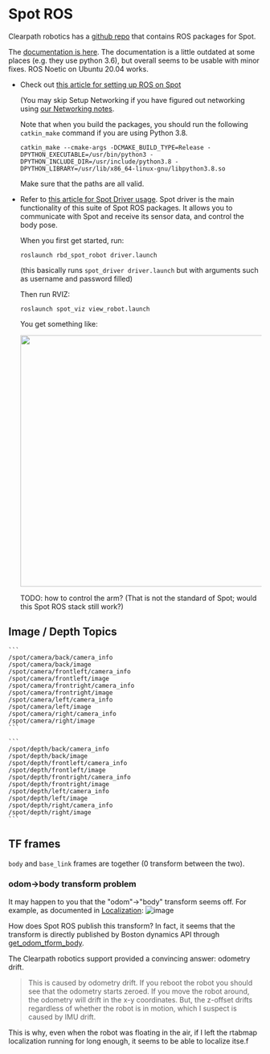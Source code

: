 # Spot ROS

Clearpath robotics has a [github repo](https://github.com/clearpathrobotics/spot_ros)
that contains ROS packages for Spot.

The [documentation is here](https://www.clearpathrobotics.com/assets/guides/melodic/spot-ros/index.html).
The documentation is a little outdated at some places (e.g. they use python 3.6), but overall seems
to be usable with minor fixes. ROS Noetic on Ubuntu 20.04 works.

* Check out [this article for setting up ROS on Spot](https://www.clearpathrobotics.com/assets/guides/melodic/spot-ros/ros_setup.html#setup-spot-core)

   (You may skip Setup Networking if you have figured out networking using [our Networking notes](./Networking.md).

   Note that when you build the packages, you should run the following `catkin_make` command if you are using Python 3.8.
   ```
   catkin_make --cmake-args -DCMAKE_BUILD_TYPE=Release -DPYTHON_EXECUTABLE=/usr/bin/python3 -DPYTHON_INCLUDE_DIR=/usr/include/python3.8 -DPYTHON_LIBRARY=/usr/lib/x86_64-linux-gnu/libpython3.8.so
   ```
   Make sure that the paths are all valid.


* Refer to [this article for Spot Driver usage](https://www.clearpathrobotics.com/assets/guides/melodic/spot-ros/ros_usage.html). Spot driver is the
  main functionality of this suite of Spot ROS packages. It allows you to communicate with Spot and receive its sensor data, and control the body pose.

  When you first get started, run:
  ```
  roslaunch rbd_spot_robot driver.launch
  ```
  (this basically runs `spot_driver driver.launch` but with arguments such as username and password filled)

  Then run RVIZ:
  ```
  roslaunch spot_viz view_robot.launch
  ```
  You get something like:

  <img src="https://user-images.githubusercontent.com/7720184/152255159-e666b6ef-4038-41e6-b77e-72e4dc1cca78.png" width="500px"/>


  TODO: how to control the arm? (That is not the standard of Spot; would this Spot ROS stack still work?)



## Image / Depth Topics

    ```
    /spot/camera/back/camera_info
    /spot/camera/back/image
    /spot/camera/frontleft/camera_info
    /spot/camera/frontleft/image
    /spot/camera/frontright/camera_info
    /spot/camera/frontright/image
    /spot/camera/left/camera_info
    /spot/camera/left/image
    /spot/camera/right/camera_info
    /spot/camera/right/image
    ```

    ```
    /spot/depth/back/camera_info
    /spot/depth/back/image
    /spot/depth/frontleft/camera_info
    /spot/depth/frontleft/image
    /spot/depth/frontright/camera_info
    /spot/depth/frontright/image
    /spot/depth/left/camera_info
    /spot/depth/left/image
    /spot/depth/right/camera_info
    /spot/depth/right/image
    ```

## TF frames

`body` and `base_link` frames are together (0 transform between the two).

### odom->body transform problem

It may happen to you that the "odom"->"body" transform seems off.
For example, as documented in [Localization](./Functions/Localization.md):
![image](https://user-images.githubusercontent.com/7720184/156898718-7375ef2c-80a3-4c1a-9157-92f852a0bf4a.png)

How does Spot ROS publish this transform? In fact, it seems that the transform
is directly published by Boston dynamics API through [get_odom_tform_body](https://dev.bostondynamics.com/python/bosdyn-client/src/bosdyn/client/frame_helpers#bosdyn.client.frame_helpers.get_odom_tform_body).

The Clearpath robotics support provided a convincing answer: odometry drift.
>This is caused by odometry drift. If you reboot the robot you should see that the odometry starts zeroed. If you move the robot around, the odometry will drift in the x-y coordinates. But, the z-offset drifts regardless of whether the robot is in motion, which I suspect is caused by IMU drift.

This is why, even when the robot was floating in the air, if I left the rtabmap localization running for long enough, it seems to be able to localize itse.f

